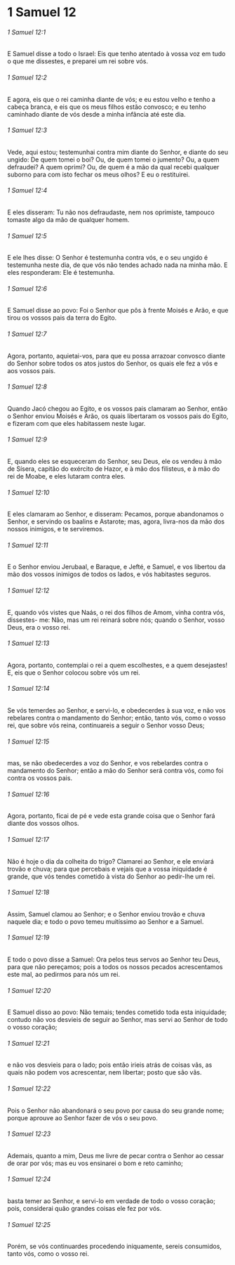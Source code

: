 # 1 Samuel 12

###### 1 Samuel 12:1

E Samuel disse a todo o Israel: Eis que tenho atentado à vossa voz em tudo o que me dissestes, e preparei um rei sobre vós.

###### 1 Samuel 12:2

E agora, eis que o rei caminha diante de vós; e eu estou velho e tenho a cabeça branca, e eis que os meus filhos estão convosco; e eu tenho caminhado diante de vós desde a minha infância até este dia.

###### 1 Samuel 12:3

Vede, aqui estou; testemunhai contra mim diante do Senhor, e diante do seu ungido: De quem tomei o boi? Ou, de quem tomei o jumento? Ou, a quem defraudei? A quem oprimi? Ou, de quem é a mão da qual recebi qualquer suborno para com isto fechar os meus olhos? E eu o restituirei.

###### 1 Samuel 12:4

E eles disseram: Tu não nos defraudaste, nem nos oprimiste, tampouco tomaste algo da mão de qualquer homem.

###### 1 Samuel 12:5

E ele lhes disse: O Senhor é testemunha contra vós, e o seu ungido é testemunha neste dia, de que vós não tendes achado nada na minha mão. E eles responderam: Ele é testemunha.

###### 1 Samuel 12:6

E Samuel disse ao povo: Foi o Senhor que pôs à frente Moisés e Arão, e que tirou os vossos pais da terra do Egito.

###### 1 Samuel 12:7

Agora, portanto, aquietai-vos, para que eu possa arrazoar convosco diante do Senhor sobre todos os atos justos do Senhor, os quais ele fez a vós e aos vossos pais.

###### 1 Samuel 12:8

Quando Jacó chegou ao Egito, e os vossos pais clamaram ao Senhor, então o Senhor enviou Moisés e Arão, os quais libertaram os vossos pais do Egito, e fizeram com que eles habitassem neste lugar.

###### 1 Samuel 12:9

E, quando eles se esqueceram do Senhor, seu Deus, ele os vendeu à mão de Sísera, capitão do exército de Hazor, e à mão dos filisteus, e à mão do rei de Moabe, e eles lutaram contra eles.

###### 1 Samuel 12:10

E eles clamaram ao Senhor, e disseram: Pecamos, porque abandonamos o Senhor, e servindo os baalins e Astarote; mas, agora, livra-nos da mão dos nossos inimigos, e te serviremos.

###### 1 Samuel 12:11

E o Senhor enviou Jerubaal, e Baraque, e Jefté, e Samuel, e vos libertou da mão dos vossos inimigos de todos os lados, e vós habitastes seguros.

###### 1 Samuel 12:12

E, quando vós vistes que Naás, o rei dos filhos de Amom, vinha contra vós, dissestes- me: Não, mas um rei reinará sobre nós; quando o Senhor, vosso Deus, era o vosso rei.

###### 1 Samuel 12:13

Agora, portanto, contemplai o rei a quem escolhestes, e a quem desejastes! E, eis que o Senhor colocou sobre vós um rei.

###### 1 Samuel 12:14

Se vós temerdes ao Senhor, e servi-lo, e obedecerdes à sua voz, e não vos rebelares contra o mandamento do Senhor; então, tanto vós, como o vosso rei, que sobre vós reina, continuareis a seguir o Senhor vosso Deus;

###### 1 Samuel 12:15

mas, se não obedecerdes a voz do Senhor, e vos rebelardes contra o mandamento do Senhor; então a mão do Senhor será contra vós, como foi contra os vossos pais.

###### 1 Samuel 12:16

Agora, portanto, ficai de pé e vede esta grande coisa que o Senhor fará diante dos vossos olhos.

###### 1 Samuel 12:17

Não é hoje o dia da colheita do trigo? Clamarei ao Senhor, e ele enviará trovão e chuva; para que percebais e vejais que a vossa iniquidade é grande, que vós tendes cometido à vista do Senhor ao pedir-lhe um rei.

###### 1 Samuel 12:18

Assim, Samuel clamou ao Senhor; e o Senhor enviou trovão e chuva naquele dia; e todo o povo temeu muitíssimo ao Senhor e a Samuel.

###### 1 Samuel 12:19

E todo o povo disse a Samuel: Ora pelos teus servos ao Senhor teu Deus, para que não pereçamos; pois a todos os nossos pecados acrescentamos este mal, ao pedirmos para nós um rei.

###### 1 Samuel 12:20

E Samuel disso ao povo: Não temais; tendes cometido toda esta iniquidade; contudo não vos desvieis de seguir ao Senhor, mas servi ao Senhor de todo o vosso coração;

###### 1 Samuel 12:21

e não vos desvieis para o lado; pois então irieis atrás de coisas vãs, as quais não podem vos acrescentar, nem libertar; posto que são vãs.

###### 1 Samuel 12:22

Pois o Senhor não abandonará o seu povo por causa do seu grande nome; porque aprouve ao Senhor fazer de vós o seu povo.

###### 1 Samuel 12:23

Ademais, quanto a mim, Deus me livre de pecar contra o Senhor ao cessar de orar por vós; mas eu vos ensinarei o bom e reto caminho;

###### 1 Samuel 12:24

basta temer ao Senhor, e servi-lo em verdade de todo o vosso coração; pois, considerai quão grandes coisas ele fez por vós.

###### 1 Samuel 12:25

Porém, se vós continuardes procedendo iniquamente, sereis consumidos, tanto vós, como o vosso rei.

